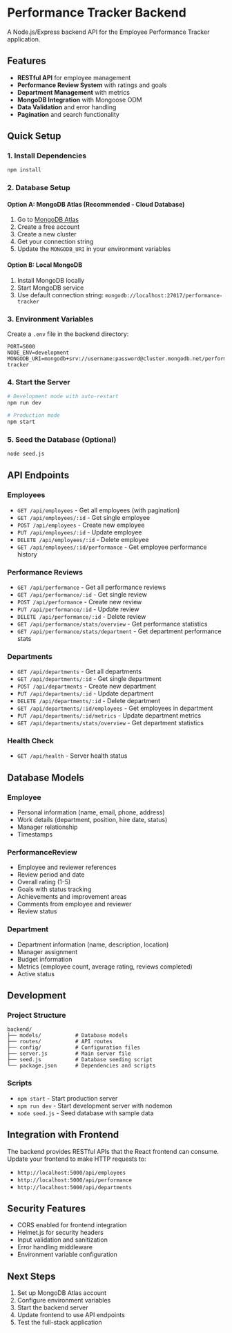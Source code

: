 # Performance Tracker Backend

A Node.js/Express backend API for the Employee Performance Tracker application.

## Features

- **RESTful API** for employee management
- **Performance Review System** with ratings and goals
- **Department Management** with metrics
- **MongoDB Integration** with Mongoose ODM
- **Data Validation** and error handling
- **Pagination** and search functionality

## Quick Setup

### 1. Install Dependencies
```bash
npm install
```

### 2. Database Setup

#### Option A: MongoDB Atlas (Recommended - Cloud Database)
1. Go to [MongoDB Atlas](https://www.mongodb.com/atlas)
2. Create a free account
3. Create a new cluster
4. Get your connection string
5. Update the `MONGODB_URI` in your environment variables

#### Option B: Local MongoDB
1. Install MongoDB locally
2. Start MongoDB service
3. Use default connection string: `mongodb://localhost:27017/performance-tracker`

### 3. Environment Variables
Create a `.env` file in the backend directory:
```env
PORT=5000
NODE_ENV=development
MONGODB_URI=mongodb+srv://username:password@cluster.mongodb.net/performance-tracker
```

### 4. Start the Server
```bash
# Development mode with auto-restart
npm run dev

# Production mode
npm start
```

### 5. Seed the Database (Optional)
```bash
node seed.js
```

## API Endpoints

### Employees
- `GET /api/employees` - Get all employees (with pagination)
- `GET /api/employees/:id` - Get single employee
- `POST /api/employees` - Create new employee
- `PUT /api/employees/:id` - Update employee
- `DELETE /api/employees/:id` - Delete employee
- `GET /api/employees/:id/performance` - Get employee performance history

### Performance Reviews
- `GET /api/performance` - Get all performance reviews
- `GET /api/performance/:id` - Get single review
- `POST /api/performance` - Create new review
- `PUT /api/performance/:id` - Update review
- `DELETE /api/performance/:id` - Delete review
- `GET /api/performance/stats/overview` - Get performance statistics
- `GET /api/performance/stats/department` - Get department performance stats

### Departments
- `GET /api/departments` - Get all departments
- `GET /api/departments/:id` - Get single department
- `POST /api/departments` - Create new department
- `PUT /api/departments/:id` - Update department
- `DELETE /api/departments/:id` - Delete department
- `GET /api/departments/:id/employees` - Get employees in department
- `PUT /api/departments/:id/metrics` - Update department metrics
- `GET /api/departments/stats/overview` - Get department statistics

### Health Check
- `GET /api/health` - Server health status

## Database Models

### Employee
- Personal information (name, email, phone, address)
- Work details (department, position, hire date, status)
- Manager relationship
- Timestamps

### PerformanceReview
- Employee and reviewer references
- Review period and date
- Overall rating (1-5)
- Goals with status tracking
- Achievements and improvement areas
- Comments from employee and reviewer
- Review status

### Department
- Department information (name, description, location)
- Manager assignment
- Budget information
- Metrics (employee count, average rating, reviews completed)
- Active status

## Development

### Project Structure
```
backend/
├── models/           # Database models
├── routes/           # API routes
├── config/           # Configuration files
├── server.js         # Main server file
├── seed.js           # Database seeding script
└── package.json      # Dependencies and scripts
```

### Scripts
- `npm start` - Start production server
- `npm run dev` - Start development server with nodemon
- `node seed.js` - Seed database with sample data

## Integration with Frontend

The backend provides RESTful APIs that the React frontend can consume. Update your frontend to make HTTP requests to:
- `http://localhost:5000/api/employees`
- `http://localhost:5000/api/performance`
- `http://localhost:5000/api/departments`

## Security Features

- CORS enabled for frontend integration
- Helmet.js for security headers
- Input validation and sanitization
- Error handling middleware
- Environment variable configuration

## Next Steps

1. Set up MongoDB Atlas account
2. Configure environment variables
3. Start the backend server
4. Update frontend to use API endpoints
5. Test the full-stack application
